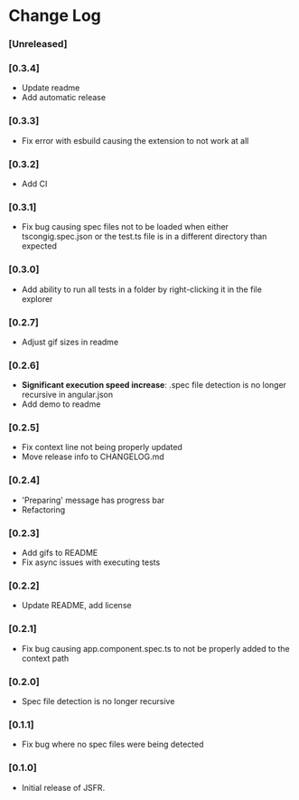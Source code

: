 # Change Log

### [Unreleased]

### [0.3.4]
- Update readme
- Add automatic release

### [0.3.3]
- Fix error with esbuild causing the extension to not work at all

### [0.3.2]
- Add CI

### [0.3.1]
- Fix bug causing spec files not to be loaded when either tscongig.spec.json or the test.ts file is in a different directory than expected

### [0.3.0]
- Add ability to run all tests in a folder by right-clicking it in the file explorer

### [0.2.7]
- Adjust gif sizes in readme

### [0.2.6]
- **Significant execution speed increase**: .spec file detection is no longer recursive in angular.json
- Add demo to readme

### [0.2.5]
- Fix context line not being properly updated
- Move release info to CHANGELOG.md

### [0.2.4]
- 'Preparing' message has progress bar
- Refactoring

### [0.2.3]
- Add gifs to README
- Fix async issues with executing tests

### [0.2.2]
- Update README, add license

### [0.2.1]
- Fix bug causing app.component.spec.ts to not be properly added to the context path

### [0.2.0]
- Spec file detection is no longer recursive

### [0.1.1]
- Fix bug where no spec files were being detected

### [0.1.0]
- Initial release of JSFR.
